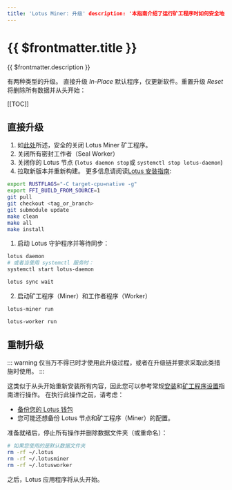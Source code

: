 ```yaml
---
title: 'Lotus Miner: 升级' description: '本指南介绍了运行矿工程序时如何安全地升级 Lotus。' breadcrumb: 'Miner 升级'
---
```


# {{ $frontmatter.title }}

{{ $frontmatter.description }}

有两种类型的升级。 直接升级 _In-Place_ 默认程序，仅更新软件。重置升级 _Reset_ 将删除所有数据并从头开始：

[[TOC]]

## 直接升级

1. 如[此处](miner-lifecycle.md)所述，安全的关闭 Lotus Miner 矿工程序。
2. 关闭所有密封工作者（Seal Worker）
3. 关闭你的 Lotus 节点 (`lotus daemon stop`或 `systemctl stop lotus-daemon`)
4. 拉取新版本并重新构建。 更多信息请阅读[Lotus 安装指南](../../get-started/lotus/installation.md):

```sh
export RUSTFLAGS="-C target-cpu=native -g"
export FFI_BUILD_FROM_SOURCE=1
git pull
git checkout <tag_or_branch>
git submodule update
make clean
make all
make install
```

1. 启动 Lotus 守护程序并等待同步：

```sh
lotus daemon
# 或者当使用 systemctl 服务时：
systemctl start lotus-daemon
```

```sh
lotus sync wait
```

2. 启动矿工程序（Miner）和工作者程序（Worker）

```sh
lotus-miner run
```

```sh
lotus-worker run
```

## 重制升级

::: warning
仅当万不得已时才使用此升级过程，或者在升级链并要求采取此类措施时使用。
:::

这类似于从头开始重新安装所有内容，因此您可以参考常规[安装](../../get-started/lotus/installation.md)和[矿工程序设置](miner-setup.md)指南进行操作。 在执行此操作之前，请考虑：

- [备份您的 Lotus 钱包](../../get-started/lotus/send-and-receive-fil/#导出和导入地址)
- 您可能还想备份 Lotus 节点和矿工程序（Miner）的配置。

准备就绪后，停止所有操作并删除数据文件夹（或重命名）：

```sh
# 如果您使用的是默认数据文件夹
rm -rf ~/.lotus
rm -rf ~/.lotusminer
rm -rf ~/.lotusworker
```

之后，Lotus 应用程序将从头开始。

